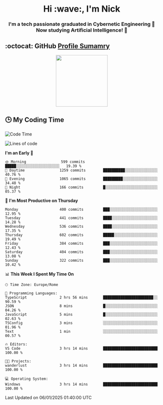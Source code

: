 <h1 align="center">Hi :wave:, I'm Nick</h1>

<h3 align="center">I'm a tech passionate graduated in Cybernetic Engineering 🤖<br>
Now studying Artificial Intelligence! 🧠</h3>


## :octocat: GitHub <a href="https://github.com/vn7n24fzkq/github-profile-summary-cards">Profile Sumamry</a>

<p align="center">
   <img style="height:170px;display:inline-block"  src="http://github-profile-summary-cards.vercel.app/api/cards/profile-details?username=CodeClimberNT&theme=github_dark" />
<!--    <img style="height:170px;display:inline-block"  src="http://github-profile-summary-cards.vercel.app/api/cards/repos-per-language?username=CodeClimberNT&theme=github_dark&exclude=" /> -->
</p>

 ## :clock3: My Coding Time 
 
<!--START_SECTION:waka-->
![Code Time](http://img.shields.io/badge/Code%20Time-392%20hrs%2035%20mins-blue)

![Lines of code](https://img.shields.io/badge/From%20Hello%20World%20I%27ve%20Written-3.9%20million%20lines%20of%20code-blue)

**I'm an Early 🐤** 

```text
🌞 Morning                599 commits         █████░░░░░░░░░░░░░░░░░░░░   19.39 % 
🌆 Daytime                1259 commits        ██████████░░░░░░░░░░░░░░░   40.76 % 
🌃 Evening                1065 commits        █████████░░░░░░░░░░░░░░░░   34.48 % 
🌙 Night                  166 commits         █░░░░░░░░░░░░░░░░░░░░░░░░   05.37 % 
```
📅 **I'm Most Productive on Thursday** 

```text
Monday                   400 commits         ███░░░░░░░░░░░░░░░░░░░░░░   12.95 % 
Tuesday                  441 commits         ████░░░░░░░░░░░░░░░░░░░░░   14.28 % 
Wednesday                536 commits         ████░░░░░░░░░░░░░░░░░░░░░   17.35 % 
Thursday                 602 commits         █████░░░░░░░░░░░░░░░░░░░░   19.49 % 
Friday                   384 commits         ███░░░░░░░░░░░░░░░░░░░░░░   12.43 % 
Saturday                 404 commits         ███░░░░░░░░░░░░░░░░░░░░░░   13.08 % 
Sunday                   322 commits         ███░░░░░░░░░░░░░░░░░░░░░░   10.42 % 
```


📊 **This Week I Spent My Time On** 

```text
🕑︎ Time Zone: Europe/Rome

💬 Programming Languages: 
TypeScript               2 hrs 56 mins       ███████████████████████░░   90.59 % 
JSON                     8 mins              █░░░░░░░░░░░░░░░░░░░░░░░░   04.26 % 
JavaScript               5 mins              █░░░░░░░░░░░░░░░░░░░░░░░░   02.63 % 
TSConfig                 3 mins              ░░░░░░░░░░░░░░░░░░░░░░░░░   01.96 % 
Text                     1 min               ░░░░░░░░░░░░░░░░░░░░░░░░░   00.57 % 

🔥 Editors: 
VS Code                  3 hrs 14 mins       █████████████████████████   100.00 % 

🐱‍💻 Projects: 
wanderlust               3 hrs 14 mins       █████████████████████████   100.00 % 

💻 Operating System: 
Windows                  3 hrs 14 mins       █████████████████████████   100.00 % 
```


 Last Updated on 06/01/2025 01:40:00 UTC
<!--END_SECTION:waka-->

